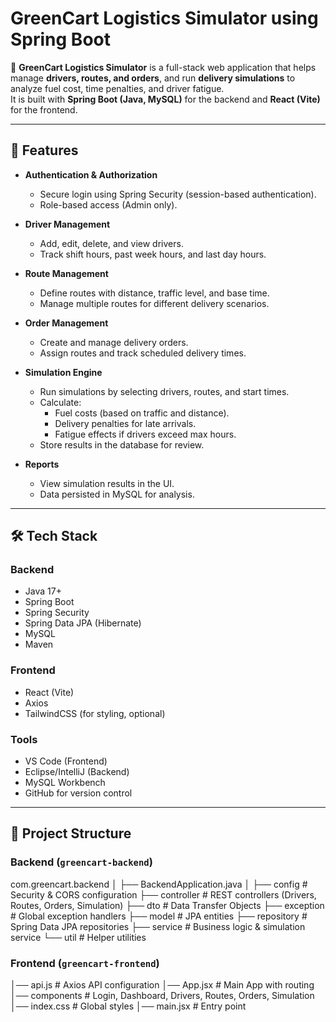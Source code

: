 # GreenCart Logistics Simulator using Spring Boot

🚚 **GreenCart Logistics Simulator** is a full-stack web application that helps manage **drivers, routes, and orders**, and run **delivery simulations** to analyze fuel cost, time penalties, and driver fatigue.  
It is built with **Spring Boot (Java, MySQL)** for the backend and **React (Vite)** for the frontend.

---

## 🌟 Features

- **Authentication & Authorization**
  - Secure login using Spring Security (session-based authentication).
  - Role-based access (Admin only).

- **Driver Management**
  - Add, edit, delete, and view drivers.
  - Track shift hours, past week hours, and last day hours.

- **Route Management**
  - Define routes with distance, traffic level, and base time.
  - Manage multiple routes for different delivery scenarios.

- **Order Management**
  - Create and manage delivery orders.
  - Assign routes and track scheduled delivery times.

- **Simulation Engine**
  - Run simulations by selecting drivers, routes, and start times.
  - Calculate:
    - Fuel costs (based on traffic and distance).
    - Delivery penalties for late arrivals.
    - Fatigue effects if drivers exceed max hours.
  - Store results in the database for review.

- **Reports**
  - View simulation results in the UI.
  - Data persisted in MySQL for analysis.

---

## 🛠 Tech Stack

### Backend
- Java 17+
- Spring Boot
- Spring Security
- Spring Data JPA (Hibernate)
- MySQL
- Maven

### Frontend
- React (Vite)
- Axios
- TailwindCSS (for styling, optional)

### Tools
- VS Code (Frontend)
- Eclipse/IntelliJ (Backend)
- MySQL Workbench
- GitHub for version control

---

## 📂 Project Structure

### Backend (`greencart-backend`)
com.greencart.backend
│
├── BackendApplication.java
│
├── config # Security & CORS configuration
├── controller # REST controllers (Drivers, Routes, Orders, Simulation)
├── dto # Data Transfer Objects
├── exception # Global exception handlers
├── model # JPA entities
├── repository # Spring Data JPA repositories
├── service # Business logic & simulation service
└── util # Helper utilities
### Frontend (`greencart-frontend`)
│── api.js # Axios API configuration
│── App.jsx # Main App with routing
│── components # Login, Dashboard, Drivers, Routes, Orders, Simulation
│── index.css # Global styles
│── main.jsx # Entry point
